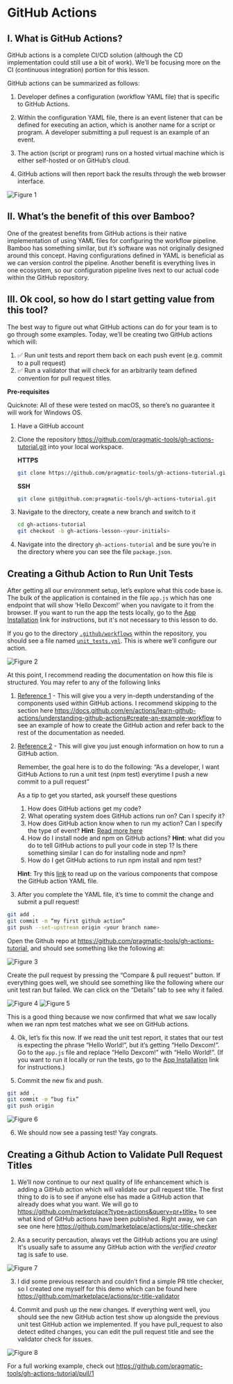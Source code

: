 # GitHub Actions

## I. What is GitHub Actions?

GitHub actions is a complete CI/CD solution (although the CD implementation could still use a bit of work). We’ll be focusing more on the CI (continuous integration) portion for this lesson.

GitHub actions can be summarized as follows:

1. Developer defines a configuration (workflow YAML file) that is specific to GitHub Actions.

2. Within the configuration YAML file, there is an event listener that can be defined for executing an action, which is another name for a script or program. A developer submitting a pull request is an example of an event.

3. The action (script or program) runs on a hosted virtual machine which is either self-hosted or on GitHub’s cloud.

4. GitHub actions will then report back the results through the web browser interface.

![Figure 1](/docs/figure1.png "Figure 1")

## II. What’s the benefit of this over Bamboo?

One of the greatest benefits from GitHub actions is their native implementation of using YAML files for configuring the workflow pipeline. Bamboo has something similar, but it’s software was not originally designed around this concept. Having configurations defined in YAML is beneficial as we can version control the pipeline. Another benefit is everything lives in one ecosystem, so our configuration pipeline lives next to our actual code within the GitHub repository.

## III. Ok cool, so how do I start getting value from this tool?

The best way to figure out what GitHub actions can do for your team is to go through some examples. Today, we’ll be creating two GitHub actions which will:

1. ✅ Run unit tests and report them back on each push event (e.g. commit to a pull request)
2. ✅ Run a validator that will check for an arbitrarily team defined convention for pull request titles.

__Pre-requisites__

Quicknote: All of these were tested on macOS, so there’s no guarantee it will work for Windows OS.

1. Have a GitHub account
2. Clone the repository https://github.com/pragmatic-tools/gh-actions-tutorial.git into your local workspace. 

    __HTTPS__
    ```bash
    git clone https://github.com/pragmatic-tools/gh-actions-tutorial.git
    ```
    __SSH__
    ```bash
    git clone git@github.com:pragmatic-tools/gh-actions-tutorial.git
    ```

3. Navigate to the directory, create a new branch and switch to it

    ```bash
    cd gh-actions-tutorial
    git checkout -b gh-actions-lesson-<your-initials>
    ```

4. Navigate into the directory `gh-actions-tutorial` and be sure you’re in the directory where you can see the file `package.json`.

## Creating a Github Action to Run Unit Tests

After getting all our environment setup, let’s explore what this code base is. The bulk of the application is contained in the file `app.js` which has one endpoint that will show ‘Hello Dexcom!’ when you navigate to it from the browser. If you want to run the app the tests locally, go to the [App Installation](./docs/APP_INSTALLATION.md) link for instructions, but it's not necessary to this lesson to do.

If you go to the directory [`.github/workflows`](.github/workflows) within the repository, you should see a file named [`unit_tests.yml`](.github/workflows/unit_tests.yml). This is where we’ll configure our action.

![Figure 2](/docs/figure2.png "Figure 2")

At this point, I recommend reading the documentation on how this file is structured. You may refer to any of the following links

1. [Reference 1](https://docs.github.com/en/actions/learn-github-actions/understanding-github-actions#overview) - This will give you a very in-depth understanding of the components used within GitHub actions. I recommend skipping to the section here https://docs.github.com/en/actions/learn-github-actions/understanding-github-actions#create-an-example-workflow to see an example of how to create the GitHub action and refer back to the rest of the documentation as needed.

2. [Reference 2](https://docs.github.com/en/actions/quickstart) - This will give you just enough information on how to run a GitHub action. 

    Remember, the goal here is to do the following:
    “As a developer, I want GitHub Actions to run a unit test (npm test) everytime I push a new commit to a pull request”

    As a tip to get you started, ask yourself these questions
    1. How does GitHub actions get my code?
    2. What operating system does GitHub actions run on? Can I specify it?
    3. How does GitHub action know when to run my action? Can I specify the type of event? **Hint**: [Read more here](https://docs.github.com/en/actions/using-workflows/events-that-trigger-workflows)
    4. How do I install node and npm on GitHub actions? **Hint**: what did you do to tell GitHub actions to pull your code in step 1? Is there something similar I can do for installing node and npm? 
    5. How do I get GitHub actions to run npm install and npm test?


    **Hint**: Try this [link](https://docs.github.com/en/actions/learn-github-actions/understanding-github-actions#understanding-the-workflow-file) to read up on the various components that compose the GitHub action YAML file.

3. After you complete the YAML file, it’s time to commit the change and submit a pull request!

```bash
git add .
git commit -m “my first github action”
git push --set-upstream origin <your branch name>
```

Open the Github repo at https://github.com/pragmatic-tools/gh-actions-tutorial, and should see something like the following at: 

![Figure 3](/docs/figure3.png "Figure 3")

Create the pull request by pressing the “Compare & pull request” button. If everything goes well, we should see something like the following where our unit test ran but failed. We can click on the “Details” tab to see why it failed.

![Figure 4](/docs/figure4.png "Figure 4")
![Figure 5](/docs/figure5.png "Figure 5")

This is a good thing because we now confirmed that what we saw locally when we ran npm test matches what we see on GitHub actions.

4. Ok, let’s fix this now. If we read the unit test report, it states that our test is expecting the phrase “Hello World!”, but it’s getting “Hello Dexcom!”. Go to the `app.js` file and replace “Hello Dexcom!” with “Hello World!”. (If you want to run it locally or run the tests, go to the [App Installation](./docs/APP_INSTALLATION.md) link for instructions.)

5. Commit the new fix and push.

```bash
git add .
git commit -m “bug fix”
git push origin
```

![Figure 6](/docs/figure6.png "Figure 6")

6. We should now see a passing test! Yay congrats.

## Creating a Github Action to Validate Pull Request Titles

1. We’ll now continue to our next quality of life enhancement which is adding a GitHub action which will validate our pull request title. The first thing to do is to see if anyone else has made a GitHub action that already does what you want. We will go to https://github.com/marketplace?type=actions&query=pr+title+ to see what kind of GitHub actions have been published. Right away, we can see one here https://github.com/marketplace/actions/pr-title-checker 

2. As a security percaution, always vet the GitHub actions you are using! It's usually safe to assume any GitHub action with the *verified creator* tag is safe to use. 

![Figure 7](/docs/figure7.png "Figure 7")

3. I did some previous research and couldn’t find a simple PR title checker, so I created one myself for this demo which can be found here https://github.com/marketplace/actions/pr-title-validator 

4. Commit and push up the new changes. If everything went well, you should see the new GitHub action test show up alongside the previous unit test GitHub action we implemented. If you have pull_request to also detect edited changes, you can edit the pull request title and see the validator check for issues.

![Figure 8](/docs/figure8.png "Figure 8")

For a full working example, check out https://github.com/pragmatic-tools/gh-actions-tutorial/pull/1
